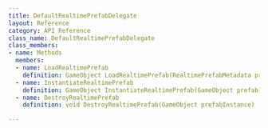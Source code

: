 ```yaml
---
title: DefaultRealtimePrefabDelegate
layout: Reference
category: API Reference
class_name: DefaultRealtimePrefabDelegate
class_members:
- name: Methods
  members:
  - name: LoadRealtimePrefab
    definition: GameObject LoadRealtimePrefab(RealtimePrefabMetadata prefabMetadata)
  - name: InstantiateRealtimePrefab
    definition: GameObject InstantiateRealtimePrefab(GameObject prefab)
  - name: DestroyRealtimePrefab
    definition: void DestroyRealtimePrefab(GameObject prefabInstance)

---
```

